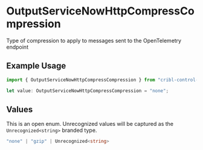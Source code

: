 # OutputServiceNowHttpCompressCompression

Type of compression to apply to messages sent to the OpenTelemetry endpoint

## Example Usage

```typescript
import { OutputServiceNowHttpCompressCompression } from "cribl-control-plane/models";

let value: OutputServiceNowHttpCompressCompression = "none";
```

## Values

This is an open enum. Unrecognized values will be captured as the `Unrecognized<string>` branded type.

```typescript
"none" | "gzip" | Unrecognized<string>
```